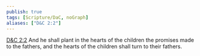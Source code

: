 ```yaml
---
publish: true
tags: [Scripture/DaC, noGraph]
aliases: ["D&C 2:2"]
---
```

[D&C 2:2](https://churchofjesuschrist.org/study/scriptures/dc-testament/dc/2?lang=eng&id=p2#p2) And he shall plant in the hearts of the children the promises made to the fathers, and the hearts of the children shall turn to their fathers.
